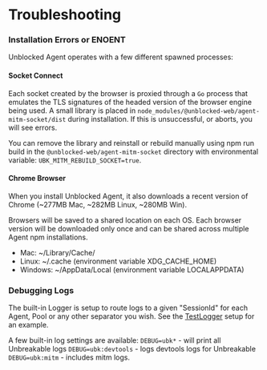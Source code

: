# Troubleshooting

### Installation Errors or ENOENT

Unblocked Agent operates with a few different spawned processes:

#### Socket Connect

Each socket created by the browser is proxied through a `Go` process that emulates the TLS signatures of the headed version of the browser engine being used. A small library is placed in `node_modules/@unblocked-web/agent-mitm-socket/dist` during installation. If this is unsuccessful, or aborts, you will see errors.

You can remove the library and reinstall or rebuild manually using npm run build in the `@unblocked-web/agent-mitm-socket` directory with environmental variable: `UBK_MITM_REBUILD_SOCKET=true`.

#### Chrome Browser

When you install Unblocked Agent, it also downloads a recent version of Chrome (~277MB Mac, ~282MB Linux, ~280MB Win).

Browsers will be saved to a shared location on each OS. Each browser version will be downloaded only once and can be shared across multiple Agent npm installations.

- Mac: ~/Library/Cache/
- Linux: ~/.cache (environment variable XDG_CACHE_HOME)
- Windows: ~/AppData/Local (environment variable LOCALAPPDATA)

### Debugging Logs

The built-in Logger is setup to route logs to a given "SessionId" for each Agent, Pool or any other separator you wish. See the [TestLogger](../testing/TestLogger.ts) setup for an example.

A few built-in log settings are available:
`DEBUG=ubk*` - will print all Unbreakable logs
`DEBUG=ubk:devtools` - logs devtools logs for Unbreakable
`DEBUG=ubk:mitm` - includes mitm logs.
